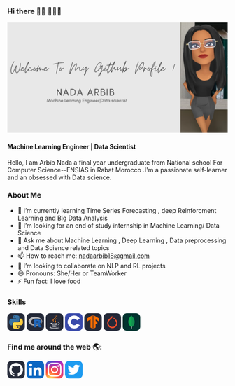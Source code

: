 ### Hi there  👋🏾 👩🏾‍💻

![Machine Learning Engineer | Data Scientist](https://github.com/na-da191/na-da191/blob/main/Welcome%20To%20My%20Github%20Profile%20!%20(1).png?raw=true)

#### Machine Learning Engineer | Data Scientist
Hello, I am Arbib Nada  a final year undergraduate from National school For Computer Science--ENSIAS in Rabat Morocco .I'm a  passionate self-learner  and an obsessed with Data science.

### About Me 
- 🌱 I’m currently learning  Time Series Forecasting , deep Reinforcment Learning and Big Data Analysis 
- 🤔 I’m looking for an end of study internship in Machine Learning/ Data Science
- 💬 Ask me about Machine Learning , Deep Learning , Data preprocessing and Data Science related topics
- 📫 How to reach me: nadaarbib18@gmail.com
- 👯 I’m looking to collaborate on NLP and RL projects 
- 😄 Pronouns: She/Her or TeamWorker
- ⚡ Fun fact: I love food 

### Skills
<img src='https://raw.githubusercontent.com/na-da191/na-da191/24222eac8802ed0bb08fc4a27f4543a6f2d8941b/Python-Dark.svg' alt='python' height='40'> <img src='https://raw.githubusercontent.com/na-da191/na-da191/24222eac8802ed0bb08fc4a27f4543a6f2d8941b/R-Dark.svg' alt='R' height='40'> <img src='https://raw.githubusercontent.com/na-da191/na-da191/24222eac8802ed0bb08fc4a27f4543a6f2d8941b/Java-Dark.svg' alt='Java' height='40'> <img src='https://raw.githubusercontent.com/na-da191/na-da191/b648df3eebaebddf5396039ee7e01acb682e3544/C.svg' alt='C' height='40'> <img src='https://raw.githubusercontent.com/na-da191/na-da191/def702d4611f38544469e7cda923f5ed6d572d43/TensorFlow-Dark.svg' alt='tensorFlow' height='40'> <img src='https://raw.githubusercontent.com/na-da191/na-da191/def702d4611f38544469e7cda923f5ed6d572d43/PyTorch-Dark.svg' alt='Pytorch' height='40'> <img src='https://raw.githubusercontent.com/na-da191/na-da191/def702d4611f38544469e7cda923f5ed6d572d43/MongoDB.svg' alt='MongoDb' height='40'>

### Find me around the web 🌎:
[<img src='https://raw.githubusercontent.com/na-da191/na-da191/3a051ce8494fba54330c1fde425b6bda91c20476/Github-Dark.svg' alt='github' height='40'>](https://github.com/na-da191)  [<img src='https://raw.githubusercontent.com/na-da191/na-da191/3a051ce8494fba54330c1fde425b6bda91c20476/LinkedIn.svg' alt='linkedin' height='40'>](https://www.linkedin.com/in/nada-arbib-1002741b8//)  [<img src='https://raw.githubusercontent.com/na-da191/na-da191/02064a783b291cdf4477b4c30ef86a14c5c23812/Instagram.svg' alt='instagram' height='40'>](https://www.instagram.com/nadaarbib/)  [<img src='https://raw.githubusercontent.com/na-da191/na-da191/3a051ce8494fba54330c1fde425b6bda91c20476/Twitter.svg' alt='twitter' height='40'>](https://twitter.com/NadaArbib)  


